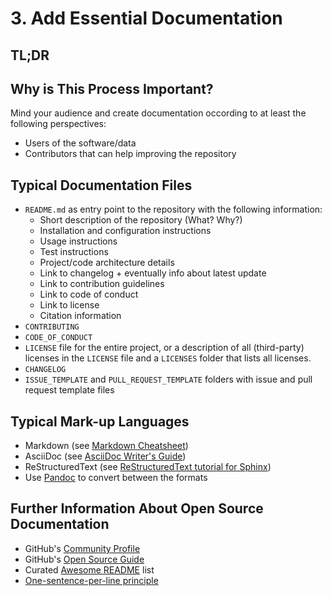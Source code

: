 # 3. Add Essential Documentation

## TL;DR

## Why is This Process Important?

Mind your audience and create documentation occording to at least the following perspectives:

- Users of the software/data
- Contributors that can help improving the repository

## Typical Documentation Files

- `README.md` as entry point to the repository with the following information:
  - Short description of the repository (What? Why?)
  - Installation and configuration instructions
  - Usage instructions
  - Test instructions
  - Project/code architecture details
  - Link to changelog + eventually info about latest update
  - Link to contribution guidelines
  - Link to code of conduct
  - Link to license
  - Citation information
- `CONTRIBUTING`
- `CODE_OF_CONDUCT`
- `LICENSE` file for the entire project, or a description of all (third-party) licenses in the `LICENSE` file and a `LICENSES` folder that lists all licenses.
- `CHANGELOG`
- `ISSUE_TEMPLATE` and `PULL_REQUEST_TEMPLATE` folders with issue and pull request template files

## Typical Mark-up Languages

- Markdown (see [Markdown Cheatsheet](https://www.markdownguide.org/cheat-sheet/))
- AsciiDoc (see [AsciiDoc Writer's Guide](https://asciidoctor.org/docs/asciidoc-writers-guide/))
- ReStructuredText (see [ReStructuredText tutorial for Sphinx](https://quick-sphinx-tutorial.readthedocs.io/en/latest/rst.html))
- Use [Pandoc](https://pandoc.org) to convert between the formats

## Further Information About Open Source Documentation

- GitHub's [Community Profile](https://docs.github.com/en/communities/setting-up-your-project-for-healthy-contributions/about-community-profiles-for-public-repositories)
- GitHub's [Open Source Guide](https://opensource.guide)
- Curated [Awesome README](https://github.com/matiassingers/awesome-readme) list
- [One-sentence-per-line principle](https://rhodesmill.org/brandon/2012/one-sentence-per-line/)
